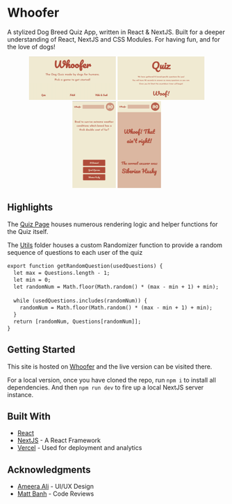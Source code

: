 # Whoofer

A stylized Dog Breed Quiz App, written in React & NextJS.
Built for a deeper understanding of React, NextJS and CSS Modules.
For having fun, and for the love of dogs!

<div align='center'>
  <img src="https://github.com/JCPenne/whoofer/blob/main/images/Homepage.png" width="200" height="100">
  <img src="https://github.com/JCPenne/whoofer/blob/main/images/Quizpage.png" width="200" height="100">
</div>
<div align='center'>
  <img src="https://github.com/JCPenne/whoofer/blob/main/images/Quiz.png" width="100" height="200">
  <img src="https://github.com/JCPenne/whoofer/blob/main/images/Incorrect.png" width="100" height="200">
</div>

## Highlights

The <a href="https://github.com/JCPenne/whoofer/blob/main/pages/quiz.js">Quiz Page</a> houses numerous rendering logic and helper functions for the Quiz itself.

The <a href="https://github.com/JCPenne/whoofer/blob/main/utils">Utils</a> folder houses a custom Randomizer function to provide a random sequence of questions to each user of the quiz
```
export function getRandomQuestion(usedQuestions) {
  let max = Questions.length - 1;
  let min = 0;
  let randomNum = Math.floor(Math.random() * (max - min + 1) + min);

  while (usedQuestions.includes(randomNum)) {
    randomNum = Math.floor(Math.random() * (max - min + 1) + min);
  }
  return [randomNum, Questions[randomNum]];
}
```

## Getting Started

This site is hosted on [Whoofer](https://whoofer.vercel.app) and the live version can be visited there.

For a local version, once you have cloned the repo, run `npm i` to install all dependencies. And then `npm run dev` to fire up a local NextJS server instance.

## Built With

* [React](https://react.dev/)
* [NextJS](https://nextjs.org/) - A React Framework
* [Vercel](https://vercel.com/) - Used for deployment and analytics

## Acknowledgments

* [Ameera Ali](https://www.linkedin.com/in/ameera-ali-m/) - UI/UX Design 
* [Matt Banh](https://www.linkedin.com/in/mattbanh/) - Code Reviews
